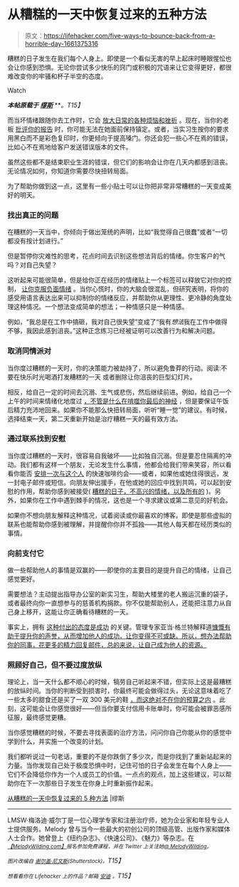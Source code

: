 # 从糟糕的一天中恢复过来的五种方法

> 原文：<https://lifehacker.com/five-ways-to-bounce-back-from-a-horrible-day-1661375316>

糟糕的日子发生在我们每个人身上。即使是一个看似无害的早上起床时睡眼惺忪也会让你感到恐惧。无论你尝试多少快乐的窍门或积极的咒语来让它变得更好，都很难改变你的牢骚和杯子半空的态度。

Watch

***本帖原载于*** [***缪斯***](https://www.themuse.com/advice/5-ways-to-bounce-back-from-a-horrible-day) ***。*T15】**

而当坏情绪跟随你去工作时，它会 [放大日常的各种烦恼和挫折](https://www.themuse.com/advice/8-amazing-sites-to-get-you-through-a-bad-day) 。现在，当你的老板 [批评你的报告](https://www.themuse.com/advice/the-secret-to-taking-criticism-seriouslynot-personally) 时，你可能无法在她面前保持镇定。或者，当实习生按你的要求用黑白而不是彩色复印时，你更倾向于提高嗓门。你还会犯一些心不在焉的错误，比如心不在焉地给客户发送错误版本的文件。

虽然这些都不是结束职业生涯的错误，但它们的影响会让你在几天内都感到沮丧。无论情况如何，你知道你需要尽快扭转局面。

为了帮助你做到这一点，这里有一些小贴士可以让你把非常非常糟糕的一天变成美好的明天。

### 找出真正的问题

在糟糕的一天当中，你倾向于做出笼统的声明，比如“我觉得自己很蠢”或者“一切都没有按计划进行。”

但是暂停你灾难性的思考，花点时间去识别这些想法背后的情绪。你生客户的气吗？对自己失望？

这听起来可能很简单，但是给你正在经历的情绪贴上一个标签可以释放它对你的控制， [让你克服负面情绪](https://www.themuse.com/advice/5-ways-you-dont-realize-youre-being-negative) 。当你心慌时，你的大脑会很混乱，但研究表明，将你的感受用语言表达出来可以抑制你的情绪反应，并帮助你从更理性、更冷静的角度处理这种情况。一个想法变成简单的想法；一种情感只是一种情感。

例如，“我总是在工作中搞砸，我对自己很失望”变成了“我有*想法*我在工作中做得不够，我因此感到沮丧。”这种正念练习已经被证明可以改善行为和解决问题。

### 取消同情派对

当你度过糟糕的一天时，你的决策能力被劫持了，所以避免鲁莽的行动。阅读:不要在快乐时光喝酒打发糟糕的一天 或者删除让你沮丧的巨型幻灯片。

相反，给自己一定的时间去沉溺、生气或悲伤，然后继续前进。例如，给自己一个上午的时间来情绪化地度过 [，不管是什么在啃噬你最后的神经](https://lifehacker.com/how-to-move-past-failure-1597951611) ，但是要保证午饭后精力充沛地回来。如果你不能那么快扭转局面，听听“睡一觉”的建议。有时候，选择结束一天，第二天重新开始是治疗糟糕一天的最有效方法。

### 通过联系找到安慰

当你度过糟糕的一天时，很容易自我破坏——比如独自沉溺。但是要忍住隔离的冲动。我们都有这样一个朋友，无论发生什么事情，他都会给我们带来笑容，所以看看你能否 [安排一次与这个人](https://www.themuse.com/advice/31-ways-to-spice-up-your-coffee-break) 的快速咖啡约会——或者，如果他或她住得很远，发一封电子邮件或短信。向朋友伸出援手，在他或她的回应中找到共鸣，可以起到安慰的作用，帮助你感到被接受( [糟糕的日子，不高兴的情绪，以及所有的](https://lifehacker.com/where-to-start-when-it-feels-like-nothing-is-going-righ-1640250197) )。另外，如果你在工作中遇到棘手的情况，这也是一个寻求建议或第二意见的好机会。

如果你不想向朋友解释这种情况，试着阅读或你最喜欢的博客。即使是那些虚拟的联系也能帮助你感到被理解，并提醒你你并不孤独——其他人每天都在经历类似的事情。

### 向前支付它

做一些帮助他人的事情是双赢的——即使你的主要目的是提升自己的情绪，让自己感觉更好。

需要想法？主动提出指导办公室的新实习生，帮助大楼里的老人搬运沉重的袋子，或者最终向你一直想参与的慈善机构捐款。你不仅能帮助别人，还能把注意力从自己身上移开，这能让你正确看待糟糕的一天。

事实上，拥有 [这种付出的态度是成功](https://www.themuse.com/advice/3-volunteer-opportunities-that-will-seriously-boost-your-career) 的关键。管理专家亚当·格兰特解释道[慷慨有助于提升你的声誉，从而增加他人的成功，让你变得不可或缺。所以，想办法帮助你的同事，花更多的精力回复邮件，总的来说，让自己成为他人的资源。](http://www.amazon.com/gp/product/0143124986/ref=as_li_tl?asc_campaign=InlineText&asc_refurl=https://lifehacker.com/five-ways-to-bounce-back-from-a-horrible-day-1661375316&asc_source=&camp=1789&creative=390957&creativeASIN=0143124986&ie=UTF8&linkCode=as2&linkId=AIL6QRWC5OBWCICX&tag=kinjalifehackerlink-20)

### 照顾好自己，但不要过度放纵

理论上，当一天什么都不顺心的时候，犒劳自己听起来不错，但实际上这是最糟糕的放纵时间。当你的判断受到损害时，你最终可能会做得过头，无论这意味着吃了一些太多的甜食还是买了一双 300 美元的鞋 [，而这绝对不在你的预算之内](https://www.themuse.com/advice/go-ahead-reward-yourself-without-blowing-your-budget) 。此刻，这可能会让你感觉很好——但当你要支付信用卡账单时，你可能会被罪恶感所征服，最终感觉更糟。

当你感觉糟糕的时候，不要去寻找表面的治疗方法，问问你自己你能从你的感觉中学到什么，并实施一个改变的计划。

我们都听说过一句老话，重要的不是你跌倒了多少次，而是你找到了重新站起来的力量。当你发现自己处于极度恐惧中时，记住可怕的日子会发生在每个人身上——它们不会降低你作为一个人或员工的价值。一点点的观点，加上这些建议，可以帮助你在下一次那些日子发生在你身上时重新振作起来。

[从糟糕的一天中恢复过来的 5 种方法](https://www.themuse.com/advice/5-ways-to-bounce-back-from-a-horrible-day) |缪斯

* * *

LMSW·梅洛迪·威尔丁是一位心理学专家和注册治疗师，她为企业家和年轻专业人士提供服务。Melody 曾与当今一些最大的初创公司的顶级高管、出版作家和媒体人士合作。她曾登上《纽约杂志》、《快速公司》、《魅力》等杂志。在[<small>*【MelodyWilding.com】*</small>](http://www.melodywilding.com)<small>*报名参加免费课程，并在 Twitter 上关注她*</small>[<small>*@ MelodyWilding*</small>](http://www.twitter.com/MelodyWilding)<small>*。*</small>

*<small>图片改编自</small>* [*<small>谢尔盖·尼文斯</small>*](http://www.shutterstock.com/pic-230740375/stock-photo-young-upset-crying-businesswoman-protecting-head-with-arms.html)*<small>(Shutterstock)。</small>T15】*

*<small>想看看你在 Lifehacker 上的作品？邮箱</small>* [*<small>安迪</small>*](mailto:andy@lifehacker.com) *<small>。</small>T15】*